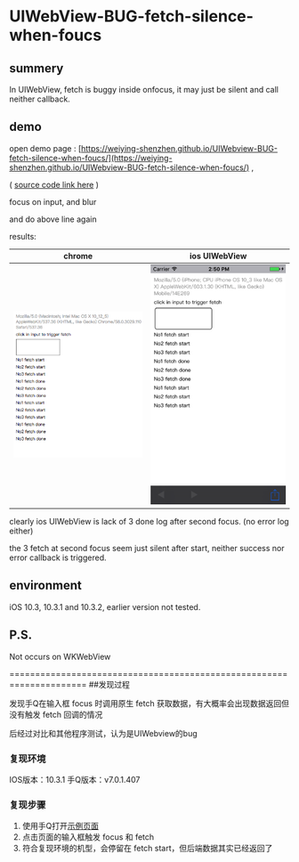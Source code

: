 # UIWebView-BUG-fetch-silence-when-foucs

## summery

In UIWebView, fetch is buggy inside onfocus, it may just be silent and call neither callback.

## demo

open demo page : [https://weiying-shenzhen.github.io/UIWebview-BUG-fetch-silence-when-foucs/](https://weiying-shenzhen.github.io/UIWebview-BUG-fetch-silence-when-foucs/) ,

( [source code link here](https://github.com/weiying-shenzhen/UIWebview-BUG-fetch-silence-when-foucs/blob/master/index.html) )

focus on input, and blur

and do above line again

results:

| chrome  | ios UIWebView |
| ------------- | ------------- |
| ![](chrome.png)  | ![](ios-uiwebview.png) |



clearly ios UIWebView is lack of 3 done log after second focus. (no error log either)

the 3 fetch at second focus seem just silent after start, neither success nor error callback is triggered.

## environment

iOS 10.3, 10.3.1 and 10.3.2, earlier version not tested.

## P.S.

Not occurs on WKWebView









=====================================================================
##发现过程


发现手Q在输入框 focus 时调用原生 fetch 获取数据，有大概率会出现数据返回但没有触发 fetch 回调的情况

后经过对比和其他程序测试，认为是UIWebview的bug

### 复现环境
IOS版本：10.3.1
手Q版本：v7.0.1.407

### 复现步骤
1. 使用手Q打开[示例页面](https://weiying-shenzhen.github.io/UIWebview-BUG-fetch-silence-when-foucs/)
2. 点击页面的输入框触发 focus 和 fetch
3. 符合复现环境的机型，会停留在 fetch start，但后端数据其实已经返回了
